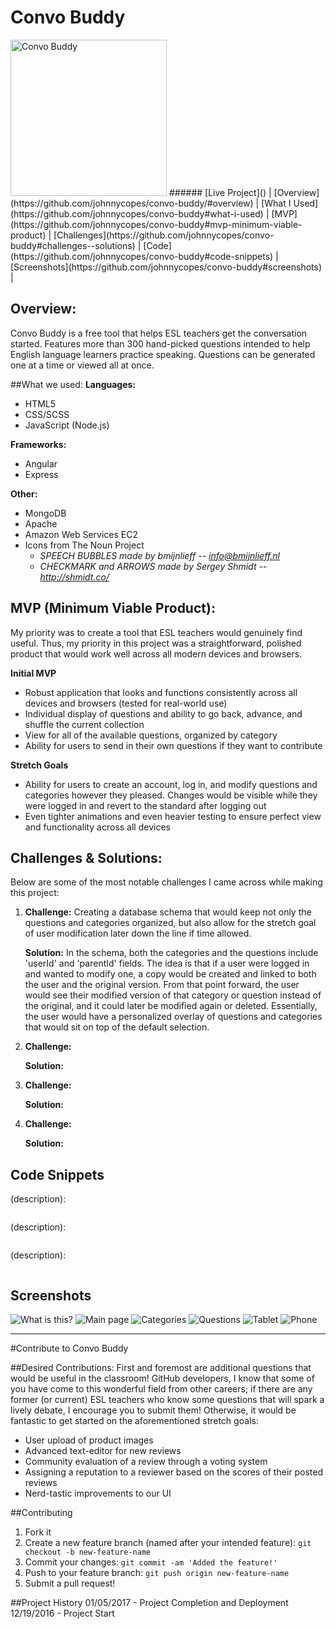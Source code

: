 # Convo Buddy
<img src="public/img/screenshots/convo_buddy.png" alt="Convo Buddy" width="250px"/>
######
[Live Project]()   |   [Overview](https://github.com/johnnycopes/convo-buddy/#overview)   |   [What I Used](https://github.com/johnnycopes/convo-buddy#what-i-used)   |   [MVP](https://github.com/johnnycopes/convo-buddy#mvp-minimum-viable-product)   |   [Challenges](https://github.com/johnnycopes/convo-buddy#challenges--solutions)   |   [Code](https://github.com/johnnycopes/convo-buddy#code-snippets)   | [Screenshots](https://github.com/johnnycopes/convo-buddy#screenshots)   |

## Overview:
Convo Buddy is a free tool that helps ESL teachers get the conversation started. Features more than 300 hand-picked questions intended to help English language learners practice speaking. Questions can be generated one at a time or viewed all at once.

##What we used:
**Languages:**  
* HTML5
* CSS/SCSS
* JavaScript (Node.js)

**Frameworks:**  
* Angular
* Express

**Other:**  
* MongoDB
* Apache
* Amazon Web Services EC2
* Icons from The Noun Project
  * *SPEECH BUBBLES made by bmijnlieff -- info@bmijnlieff.nl*
  * *CHECKMARK and ARROWS made by Sergey Shmidt -- http://shmidt.co/*


## MVP (Minimum Viable Product):
My priority was to create a tool that ESL teachers would genuinely find useful. Thus, my priority in this project was a straightforward, polished product that would work well across all modern devices and browsers.

**Initial MVP**
* Robust application that looks and functions consistently across all devices and browsers (tested for real-world use)
* Individual display of questions and ability to go back, advance, and shuffle the current collection
* View for all of the available questions, organized by category
* Ability for users to send in their own questions if they want to contribute

**Stretch Goals**
* Ability for users to create an account, log in, and modify questions and categories however they pleased. Changes would be visible while they were logged in and revert to the standard after logging out
* Even tighter animations and even heavier testing to ensure perfect view and functionality across all devices

## Challenges & Solutions:
Below are some of the most notable challenges I came across while making this project:

1.  **Challenge:**
    Creating a database schema that would keep not only the questions and categories organized, but also allow for the stretch goal of user modification later down the line if time allowed.

    **Solution:**
    In the schema, both the categories and the questions include 'userId' and 'parentId' fields. The idea is that if a user were logged in and wanted to modify one, a copy would be created and linked to both the user and the original version. From that point forward, the user would see their modified version of that category or question instead of the original, and it could later be modified again or deleted. Essentially, the user would have a personalized overlay of questions and categories that would sit on top of the default selection.

2.  **Challenge:**

    **Solution:**

3.  **Challenge:**

    **Solution:**

4. **Challenge:**

    **Solution:**


## Code Snippets

(description):
```JavaScript
```

(description):
```JavaScript
```

(description):
``` JavaScript
```

## Screenshots
![What is this?](public/img/screenshots/wit_modal.png)
![Main page](public/img/screenshots/main.png)
![Categories](public/img/screenshots/categories.png)
![Questions](public/img/screenshots/questions.png)
![Tablet](public/img/screenshots/tablet.png)
![Phone](public/img/screenshots/mobile.png)

********

#Contribute to Convo Buddy

##Desired Contributions:
First and foremost are additional questions that would be useful in the classroom! GitHub developers, I know that some of you have come to this wonderful field from other careers; if there are any former (or current) ESL teachers who know some questions that will spark a lively debate, I encourage you to submit them! Otherwise, it would be fantastic to get started on the aforementioned stretch goals:

* User upload of product images
* Advanced text-editor for new reviews
* Community evaluation of a review through a voting system
* Assigning a reputation to a reviewer based on the scores of their posted reviews
* Nerd-tastic improvements to our UI

##Contributing
1. Fork it
2. Create a new feature branch (named after your intended feature): `git checkout -b new-feature-name`
3. Commit your changes: `git commit -am 'Added the feature!'`
4. Push to your feature branch: `git push origin new-feature-name`
5. Submit a pull request!

##Project History
01/05/2017 - Project Completion and Deployment  
12/19/2016 - Project Start
